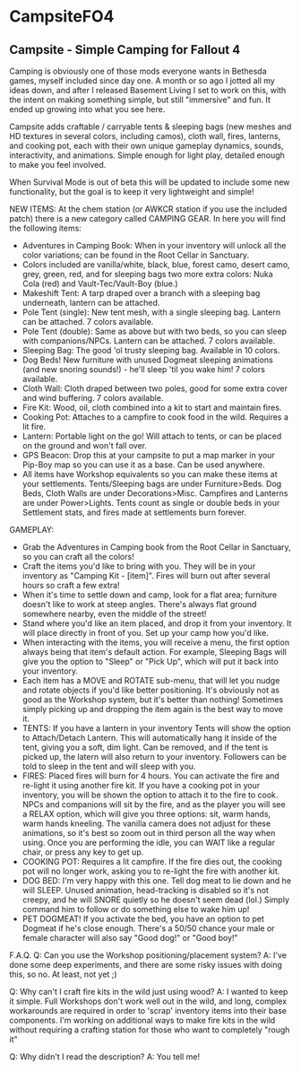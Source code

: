 # CampsiteFO4
Campsite - Simple Camping for Fallout 4
---------------------------
Camping is obviously one of those mods everyone wants in Bethesda games, myself included since day one.  A month or so ago I jotted all my ideas down, and after I released Basement Living I set to work on this, with the intent on making something simple, but still "immersive" and fun.  It ended up growing into what you see here.

Campsite adds craftable / carryable tents & sleeping bags (new meshes and HD textures in several colors, including camos), cloth wall, fires, lanterns, and cooking pot, each with their own unique gameplay dynamics, sounds, interactivity, and animations.  Simple enough for light play, detailed enough to make you feel involved.

When Survival Mode is out of beta this will be updated to include some new functionality, but the goal is to keep it very lightweight and simple!

NEW ITEMS:
At the chem station (or AWKCR station if you use the included patch) there is a new category called CAMPING GEAR.  In here you will find the following items:

- Adventures in Camping Book: When in your inventory will unlock all the color variations; can be found in the Root Cellar in Sanctuary.
- Colors included are vanilla/white, black, blue, forest camo, desert camo, grey, green, red, and for sleeping bags two more extra colors: Nuka Cola (red) and Vault-Tec/Vault-Boy (blue.)
- Makeshift Tent: A tarp draped over a branch with a sleeping bag underneath, lantern can be attached.
- Pole Tent (single): New tent mesh, with a single sleeping bag.  Lantern can be attached. 7 colors available.
- Pole Tent (double): Same as above but with two beds, so you can sleep with companions/NPCs.  Lantern can be attached.  7 colors available.
- Sleeping Bag: The good 'ol trusty sleeping bag.  Available in 10 colors.
- Dog Beds!  New furniture with unused Dogmeat sleeping animations (and new snoring sounds!) - he'll sleep 'til you wake him!  7 colors available.
- Cloth Wall: Cloth draped between two poles, good for some extra cover and wind buffering.  7 colors available.
- Fire Kit: Wood, oil, cloth combined into a kit to start and maintain fires.
- Cooking Pot: Attaches to a campfire to cook food in the wild.  Requires a lit fire.
- Lantern: Portable light on the go! Will attach to tents, or can be placed on the ground and won't fall over.
- GPS Beacon: Drop this at your campsite to put a map marker in your Pip-Boy map so you can use it as a base.  Can be used anywhere.
- All items have Workshop equivalents so you can make these items at your settlements.  Tents/Sleeping bags are under Furniture>Beds.  Dog Beds, Cloth Walls are under Decorations>Misc.  Campfires and Lanterns are under Power>Lights.  Tents count as single or double beds in your Settlement stats, and fires made at settlements burn forever.

GAMEPLAY:

- Grab the Adventures in Camping book from the Root Cellar in Sanctuary, so you can craft all the colors!
- Craft the items you'd like to bring with you.  They will be in your inventory as "Camping Kit - [item]".  Fires will burn out after several hours so craft a few extra!
- When it's time to settle down and camp, look for a flat area; furniture doesn't like to work at steep angles.  There's always flat ground somewhere nearby, even the middle of the street!
- Stand where you'd like an item placed, and drop it from your inventory.  It will place directly in front of you.  Set up your camp how you'd like.
- When interacting with the items, you will receive a menu, the first option always being that item's default action.  For example, Sleeping Bags will give you the option to "Sleep" or "Pick Up", which will put it back into your inventory.
- Each item has a MOVE and ROTATE sub-menu, that will let you nudge and rotate objects if you'd like better positioning.  It's obviously not as good as the Workshop system, but it's better than nothing!  Sometimes simply picking up and dropping the item again is the best way to move it.
- TENTS: If you have a lantern in your inventory Tents will show the option to Attach/Detach Lantern.  This will automatically hang it inside of the tent, giving you a soft, dim light.  Can be removed, and if the tent is picked up, the latern will also return to your inventory.  Followers can be told to sleep in the tent and will sleep with you.
- FIRES: Placed fires will burn for 4 hours. You can activate the fire and re-light it using another fire kit.  If you have a cooking pot in your inventory, you will be shown the option to attach it to the fire to cook.  NPCs and companions will sit by the fire, and as the player you will see a RELAX option, which will give you three options: sit, warm hands, warm hands kneeling.  The vanilla camera does not adjust for these animations, so it's best so zoom out in third person all the way when using.  Once you are performing the idle, you can WAIT like a regular chair, or press any key to get up.
- COOKING POT: Requires a lit campfire.  If the fire dies out, the cooking pot will no longer work, asking you to re-light the fire with another kit.
- DOG BED: I'm very happy with this one. Tell dog meat to lie down and he will SLEEP.  Unused animation, head-tracking is disabled so it's not creepy, and he will SNORE quietly so he doesn't seem dead (lol.)  Simply command him to follow or do something else to wake him up!
- PET DOGMEAT!  If you activate the bed, you have an option to pet Dogmeat if he's close enough.  There's a 50/50 chance your male or female character will also say "Good dog!" or "Good boy!"

F.A.Q.
Q: Can you use the Workshop positioning/placement system?
A: I've done some deep experiments, and there are some risky issues with doing this, so no.  At least, not yet ;)

Q: Why can't I craft fire kits in the wild just using wood?
A: I wanted to keep it simple. Full Workshops don't work well out in the wild, and long, complex workarounds are required in order to 'scrap' inventory items into their base components.  I'm working on additional ways to make fire kits in the wild without requiring a crafting station for those who want to completely "rough it"

Q: Why didn't I read the description?
A: You tell me!
